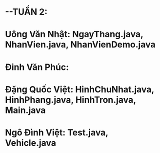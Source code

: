 # --TUẦN 2:
# Uông Văn Nhật: NgayThang.java, NhanVien.java, NhanVienDemo.java
# Đinh Văn Phúc:
# Đặng Quốc Việt: HinhChuNhat.java, HinhPhang.java, HinhTron.java, Main.java
# Ngô Đình Việt: Test.java, Vehicle.java

